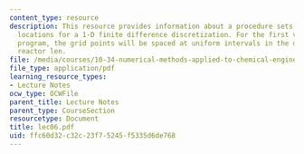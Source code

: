 ```yaml
---
content_type: resource
description: This resource provides information about a procedure sets that grid point
  locations for a 1-D finite difference discretization. For the first version of this
  program, the grid points will be spaced at uniform intervals in the domain 0 to
  reactor len.
file: /media/courses/10-34-numerical-methods-applied-to-chemical-engineering-fall-2005/ffc60d32c32c23f75245f5335d6de768_lec06.pdf
file_type: application/pdf
learning_resource_types:
- Lecture Notes
ocw_type: OCWFile
parent_title: Lecture Notes
parent_type: CourseSection
resourcetype: Document
title: lec06.pdf
uid: ffc60d32-c32c-23f7-5245-f5335d6de768
---
```

